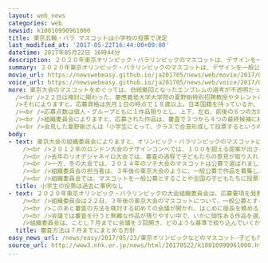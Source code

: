 ```yaml
---
layout: web_news
categories: web
newsid: k10010990961000
title: 東京五輪・パラ マスコットは小学校の投票で決定
last_modified_at: '2017-05-22T16:44:00+09:00'
datetime: 2017年05月22日 16時44分
description: ２０２０年東京オリンピック・パラリンピックのマスコットは、デザインを一般公募し、最終的には全国の小学校のクラスごとの投票で決めることになりました。
summary: ２０２０年東京オリンピック・パラリンピックのマスコットは、デザインを一般公募し、最終的には全国の小学校のクラスごとの投票で決めることになりました。
movie_url: https://newswebeasy.github.io/ja201705/news/web/movie/2017/05/23/k10010990961000.mp4
voice_url: https://newswebeasy.github.io/ja201705/news/web/voice/2017/05/23/k10010990961000.mp3
more: 東京大会のマスコットをめぐっては、白紙撤回となったエンブレムの選考が不透明だったという批判を踏まえ、組織委員会が有識者による会議を重ねて、透明性のある選考方法を検討してきました。<br
  /><br />２２日は検討に関わった、慶應義塾大学大学院の夏野剛特別招聘教授やタレントの中川翔子さんなどが記者会見して、応募要項を発表しました。<br /><br
  />それによりますと、応募資格は先月１日の時点で１８歳以上。日本国籍を持っているか、日本在住の外国人とし、グループでの応募も可能で、１８歳未満でも代表者が条件を満たしていれば応募できるとしています。<br
  /><br />応募点数は個人・グループともに１作品限りとし、上下、左右、前後の６つの方向からのデザインに加えて、喜んでいる表情や競技をしている時などのポーズ、制作の意図などを記したプロフィールを提出するよう求めています。そして、ことし８月１日から１４日まで、専用のインターネットサイトで受け付けます。<br
  /><br />組織委員会によりますと、応募された作品は、審査で３つから４つの最終候補に絞り込まれ、全国の小学校のクラスごとに投票を行って、最も得票のあったデザインに決め、来年３月ごろに発表するとしています。また、来年夏ごろにはネーミングも決まる予定だということです。<br
  /><br />会見した夏野剛さんは「小学生にとって、クラスで合意形成して投票するというのは、東京大会でしか経験できない一生に残るものなので、ぜひ先生にも協力してもらいたい」と話していました。
body:
- text: 東京大会の組織委員会によりますと、オリンピック・パラリンピックのマスコットは、最近の大会では、実績のある広告会社やデザイナーが参加するコンペなどで選ばれるケースが多いということです。<br
    /><br />２０１２年のロンドン大会のデザインコンペでは、１００を超える提案が出され、目が１つしかない銀色のロボットのようなマスコットが選ばれました。<br
    /><br />去年のリオデジャネイロ大会では、審査の過程で子どもたちの意見が取り入れられたということですが、最終的にはコンペに勝ったデザイン会社が、ブラジルの豊かな自然をイメージした想像上の生き物をモチーフにしたマスコットに選んだということです。<br
    /><br />一方、冬の大会では、２０１４年のソチ大会のマスコットは公募で選ばれました。<br /><br />また、来年のピョンチャン大会では、組織委員会が業績などから選んだ会社にコンセプトを伝えてデザインを委託し、朝鮮半島に古くから伝わる神話に登場する動物がモチーフになりました。<br
    /><br />組織委員会の担当者は、３年後の東京大会のように、一般公募で作品を募集し、最終的に全国の小学校のクラスごとに投票をおこなってデザインを決めるのは、過去に事例がないと話しています。<br
    /><br />組織委員会では、マスコットを一般公募とすることや全国の子どもたちに投票を行ってもらうことで、大会への盛り上がりを全国に、各世代に広げていきたいという狙いがあります。
  title: 小学生の投票は過去に事例なし
- text: ２０２０年東京オリンピック・パラリンピックの大会組織委員会は、応募要項を発表したマスコットについて、ことし７月ごろまでに審査の方法などをまとめる方針を確認しました。<br
    /><br />組織委員会は２２日、３年後の東京大会のマスコットについて、一般公募とすることや、ことし８月１日から１４日まで、専用のインターネットサイトで提案を受け付けるなど、応募要項を発表しました。<br
    /><br />このあと審査の方法を検討する初めての会議が開かれ、はじめに座長を務める文化庁の宮田亮平長官が「キャラクター大国、日本から誕生するマスコットは関心が高く、どのように審査をするかは難しい問題だ。慎重を期して選考方法を考えたい」と話しました。<br
    /><br />会議では審査を行うと無難な作品が残りやすい中で、いかに個性ある作品を選んでいくかが大切だといった意見が出されたということです。<br /><br
    />組織委員会は、ことし７月までに会議を３回開き、どのような基準で絞り込んでいくかなど、具体的な審査方法をまとめる考えです。<br /><br />会議のメンバーで車いすを利用している垣内俊哉さんは「障害者にもマスコットを選んでもらえるような方法を考えていきたい」と話していました。
  title: 審査方法は７月までにまとめる方針
easy_news_url: /news/easy/2017/05/23/東京オリンピックなどのマスコット-子どもたちが選ぶ/
source_url: http://www3.nhk.or.jp/news/html/20170522/k10010990961000.html
...
```

